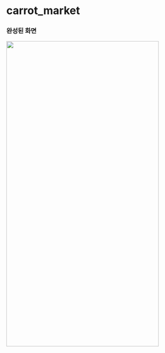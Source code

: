 # carrot_market

### 완성된 화면
<img src="https://user-images.githubusercontent.com/62470991/230948148-c8c25412-a14a-4bb9-9f65-8d1cd687a5ba.png" width="400" height="800" >